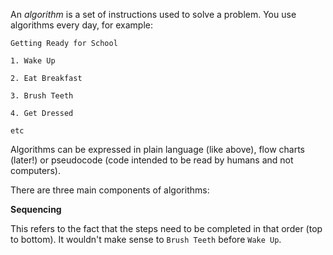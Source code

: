 An _algorithm_ is a set of instructions used to solve a problem.  You use algorithms every day, for example:

`Getting Ready for School`

`1. Wake Up`

`2. Eat Breakfast`

`3. Brush Teeth`

`4. Get Dressed`

`etc`

Algorithms can be expressed in plain language (like above), flow charts (later!) or pseudocode (code intended to be read by humans and not computers).

There are three main components of algorithms:

**Sequencing**

This refers to the fact that the steps need to be completed in that order (top to bottom).  It wouldn't make sense to `Brush Teeth` before `Wake Up`.